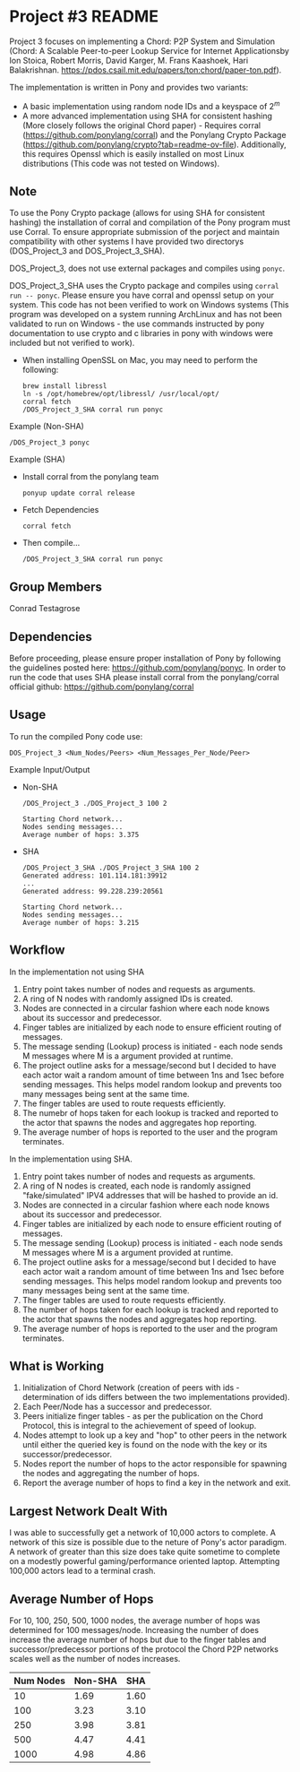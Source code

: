 # Project #3 README
Project 3 focuses on implementing a Chord: P2P System and Simulation (Chord: A Scalable Peer-to-peer Lookup Service for Internet Applicationsby Ion Stoica,  Robert  Morris,  David  Karger,  M.  Frans  Kaashoek,  Hari  Balakrishnan. https://pdos.csail.mit.edu/papers/ton:chord/paper-ton.pdf).

The implementation is written in Pony and provides two variants:

- A basic implementation using random node IDs and a keyspace of $2^m$
- A more advanced implementation using SHA for consistent hashing (More closely follows the original Chord paper) - Requires corral (https://github.com/ponylang/corral) and the Ponylang Crypto Package (https://github.com/ponylang/crypto?tab=readme-ov-file). Additionally, this requires Openssl which is easily installed on most Linux distributions (This code was not tested on Windows). 

## Note
To use the Pony Crypto package (allows for using SHA for consistent hashing) the installation of corral and compilation of the Pony program must use Corral. To ensure appropriate submission of the porject and maintain compatibility with other systems I have provided two directorys (DOS_Project_3 and DOS_Project_3_SHA).

DOS_Project_3, does not use external packages and compiles using ```ponyc```.

DOS_Project_3_SHA uses the Crypto package and compiles using ``` corral run -- ponyc ```. Please ensure you have corral and openssl setup on your system. This code has not been verified to work on Windows systems (This program was developed on a system running ArchLinux and has not been validated to run on Windows - the use commands instructed by pony documentation to use crypto and c libraries in pony with windows were included but not verified to work). 
* When installing OpenSSL on Mac, you may need to perform the following:
  ```
  brew install libressl
  ln -s /opt/homebrew/opt/libressl/ /usr/local/opt/
  corral fetch
  /DOS_Project_3_SHA corral run ponyc
  ```

Example (Non-SHA)
  ```
  /DOS_Project_3 ponyc
  ```

Example (SHA)
  * Install corral from the ponylang team
    ```
    ponyup update corral release
    ```
  * Fetch Dependencies
    ```
    corral fetch
    ```
  * Then compile...
    ```
    /DOS_Project_3_SHA corral run ponyc
    ```

## Group Members
Conrad Testagrose

## Dependencies
Before proceeding, please ensure proper installation of Pony by following the guidelines posted here: https://github.com/ponylang/ponyc. In order to run the code that uses SHA please install corral from the ponylang/corral official github: https://github.com/ponylang/corral 


## Usage
To run the compiled Pony code use:
```
DOS_Project_3 <Num_Nodes/Peers> <Num_Messages_Per_Node/Peer>
```

Example Input/Output
- Non-SHA
  ```
  /DOS_Project_3 ./DOS_Project_3 100 2       
  
  Starting Chord network... 
  Nodes sending messages... 
  Average number of hops: 3.375

  ```

- SHA
  ```
  /DOS_Project_3_SHA ./DOS_Project_3_SHA 100 2
  Generated address: 101.114.181:39912
  ...
  Generated address: 99.228.239:20561

  Starting Chord network... 
  Nodes sending messages... 
  Average number of hops: 3.215

  ```

## Workflow
In the implementation not using SHA
  1. Entry point takes number of nodes and requests as arguments.
  2. A ring of N nodes with randomly assigned IDs is created.
  3. Nodes are connected in a circular fashion where each node knows about its successor and predecessor.
  4. Finger tables are initialized by each node to ensure efficient routing of messages.
  5. The message sending (Lookup) process is initiated - each node sends M messages where M is a argument provided at runtime.
  6. The project outline asks for a message/second but I decided to have each actor wait a random amount of time between 1ns and 1sec before sending messages. This helps model random lookup and prevents too many messages being sent at the same time. 
  7. The finger tables are used to route requests efficiently.
  8. The numebr of hops taken for each lookup is tracked and reported to the actor that spawns the nodes and aggregates hop reporting.
  9. The average number of hops is reported to the user and the program terminates. 

In the implementation using SHA.
  1. Entry point takes number of nodes and requests as arguments.
  2. A ring of N nodes is created, each node is randomly assigned "fake/simulated" IPV4 addresses that will be hashed to provide an id.
  3. Nodes are connected in a circular fashion where each node knows about its successor and predecessor.
  4. Finger tables are initialized by each node to ensure efficient routing of messages.
  5. The message sending (Lookup) process is initiated - each node sends M messages where M is a argument provided at runtime.
  6. The project outline asks for a message/second but I decided to have each actor wait a random amount of time between 1ns and 1sec before sending messages. This helps model random lookup and prevents too many messages being sent at the same time. 
  7. The finger tables are used to route requests efficiently.
  8. The number of hops taken for each lookup is tracked and reported to the actor that spawns the nodes and aggregates hop reporting.
  9. The average number of hops is reported to the user and the program terminates.



## What is Working
1. Initialization of Chord Network (creation of peers with ids - determination of ids differs between the two implementations provided).
2. Each Peer/Node has a successor and predecessor.
3. Peers initialize finger tables - as per the publication on the Chord Protocol, this is integral to the achievement of speed of lookup.
4. Nodes attempt to look up a key and "hop" to other peers in the network until either the queried key is found on the node with the key or its successor/predecessor.
5. Nodes report the number of hops to the actor responsible for spawning the nodes and aggregating the number of hops.
6. Report the average number of hops to find a key in the network and exit.

## Largest Network Dealt With
I was able to successfully get a network of 10,000 actors to complete. A network of this size is possible due to the neture of Pony's actor paradigm. A network of greater than this size does take quite sometime to complete on a modestly powerful gaming/performance oriented laptop. Attempting 100,000 actors lead to a terminal crash. 

## Average Number of Hops
For 10, 100, 250, 500, 1000 nodes, the average number of hops was determined for 100 messages/node. Increasing the number of does increase the average number of hops but due to the finger tables and successor/predecessor portions of the protocol the Chord P2P networks scales well as the number of nodes increases. 

Num Nodes | Non-SHA	| SHA 
----------|---------|-----
10	      | 1.69	  | 1.60
100       |	3.23    |	3.10
250       |	3.98    |	3.81
500       |	4.47    |	4.41
1000      | 	4.98  |	4.86
